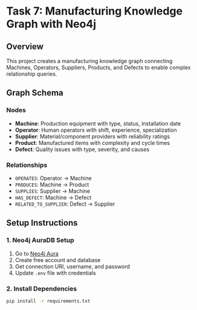# Task 7: Manufacturing Knowledge Graph with Neo4j

## Overview
This project creates a manufacturing knowledge graph connecting Machines, Operators, Suppliers, Products, and Defects to enable complex relationship queries.

## Graph Schema

### Nodes
- **Machine**: Production equipment with type, status, installation date
- **Operator**: Human operators with shift, experience, specialization  
- **Supplier**: Material/component providers with reliability ratings
- **Product**: Manufactured items with complexity and cycle times
- **Defect**: Quality issues with type, severity, and causes

### Relationships
- `OPERATES`: Operator → Machine
- `PRODUCES`: Machine → Product  
- `SUPPLIES`: Supplier → Machine
- `HAS_DEFECT`: Machine → Defect
- `RELATED_TO_SUPPLIER`: Defect → Supplier

## Setup Instructions

### 1. Neo4j AuraDB Setup
1. Go to [Neo4j Aura](https://neo4j.com/cloud/aura/)
2. Create free account and database
3. Get connection URI, username, and password
4. Update `.env` file with credentials

### 2. Install Dependencies
```bash
pip install -r requirements.txt